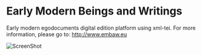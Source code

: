 # Early Modern Beings and Writings

Early modern egodocuments digital edition platform using xml-tei.
For more information, please go to: http://www.embaw.eu

![ScreenShot](https://raw.github.com/antoineodier/embaw/master/app/assets/images/homepage/home_screenshot.png)
